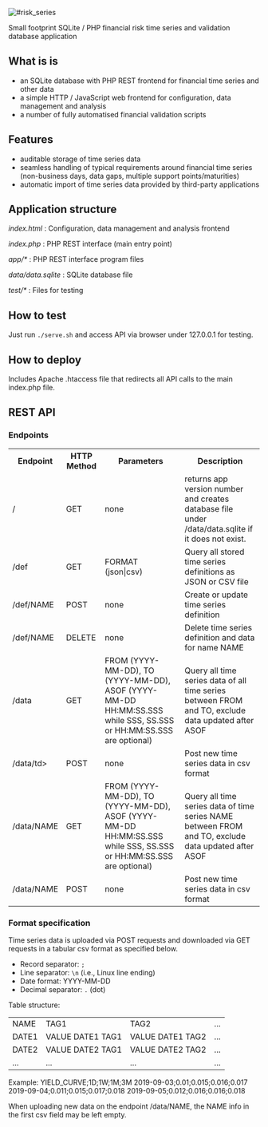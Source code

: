 ![#risk_series](pics/logo.png)

Small footprint SQLite / PHP financial risk time series and validation database application

## What is is
- an SQLite database with PHP REST frontend for financial time series and other data
- a simple HTTP / JavaScript web frontend for configuration, data management and analysis
- a number of fully automatised financial validation scripts

## Features
- auditable storage of time series data
- seamless handling of typical requirements around financial time series (non-business days, data gaps, multiple support points/maturities)
- automatic import of time series data provided by third-party applications

## Application structure
_index.html_ : Configuration, data management and analysis frontend

_index.php_ : PHP REST interface (main entry point)

_app/*_ : PHP REST interface program files

_data/data.sqlite_ : SQLite database file


_test/*_ : Files for testing

## How to test

Just run `./serve.sh` and access API via browser under 127.0.0.1 for testing.

## How to deploy

Includes Apache .htaccess file that redirects all API calls to the main index.php file. 
## REST API
### Endpoints
<table>
<tr><th>Endpoint</th><th> HTTP Method</th><th> Parameters </th><th>Description</th></tr>
<tr><td>/</td><td> GET</td><td> none </td><td>returns app version number and creates database file under /data/data.sqlite if it does not exist.</td></tr>
<tr><td>/def</td><td> GET</td><td> FORMAT (json|csv) </td><td>Query all stored time series definitions as JSON or CSV file</td></tr>
<tr><td>/def/NAME</td><td> POST</td><td> none </td><td>Create or update time series definition</td></tr>
<tr><td>/def/NAME</td><td> DELETE</td><td> none </td><td>Delete time series definition and data for name NAME</td></tr>
<tr><td>/data</td><td> GET</td><td> FROM (YYYY-MM-DD), TO (YYYY-MM-DD), ASOF (YYYY-MM-DD HH:MM:SS.SSS while SSS, SS.SSS or HH:MM:SS.SSS are optional) </td><td>Query all time series data of all time series between FROM and TO, exclude data updated after ASOF</td></tr>
<tr><td>/data/td><td> POST</td><td> none </td><td>Post new time series data in csv format</td></tr>
<tr><td>/data/NAME</td><td> GET</td><td> FROM (YYYY-MM-DD), TO (YYYY-MM-DD), ASOF (YYYY-MM-DD HH:MM:SS.SSS while SSS, SS.SSS or HH:MM:SS.SSS are optional) </td><td>Query all time series data of time series NAME between FROM and TO, exclude data updated after ASOF</td></tr>
<tr><td>/data/NAME</td><td> POST</td><td> none </td><td>Post new time series data in csv format</td></tr>
</table>

### Format specification
Time series data is uploaded via POST requests and downloaded via GET requests in a tabular csv format as specified below.
 - Record separator: `;`
 - Line separator: `\n` (i.e., Linux line ending)
 - Date format: YYYY-MM-DD
 - Decimal separator: `.` (dot)
 
Table structure:
<table>
  <tr><td>NAME</td><td>TAG1</td><td>TAG2</td><td>...</td></tr>
  <tr><td>DATE1</td><td>VALUE DATE1 TAG1</td><td>VALUE DATE1 TAG2</td><td>...</td></tr>
  <tr><td>DATE2</td><td>VALUE DATE2 TAG1</td><td>VALUE DATE2 TAG2</td><td>...</td></tr>
  <tr><td>...</td><td>...</td><td>...</td><td>...</td></tr>
</table>

Example:
    YIELD_CURVE;1D;1W;1M;3M
    2019-09-03;0.01;0.015;0.016;0.017
    2019-09-04;0.011;0.015;0.017;0.018
    2019-09-05;0.012;0.016;0.016;0.018
    
When uploading new data on the endpoint /data/NAME, the NAME info in the first csv field may be left empty.

